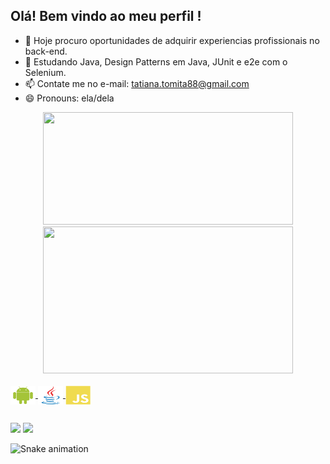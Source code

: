 ## Olá! Bem vindo ao meu perfil !  

- 🔭 Hoje procuro oportunidades de adquirir experiencias profissionais no back-end.
- 🌱 Estudando Java, Design Patterns em Java, JUnit e e2e com o Selenium.
- 📫 Contate me no e-mail: tatiana.tomita88@gmail.com
- 😄 Pronouns: ela/dela

<div align="center">
  <a href="https://github.com/tatianatomita">
  <img height="180em" width="400em" src="https://github-readme-stats.vercel.app/api?username=tatianatomita&show_icons=true&theme=dracula&include_all_commits=true&count_private=true"/>
  <img height="235em" width="400em" src="https://github-readme-stats.vercel.app/api/top-langs/?username=tatianatomita&layout=compact&langs_count=7&theme=dracula"/>
</div>
<div style="display: inline_block"><br>
  <img align="center" alt="taty-Ts" height="30" width="40" src="https://raw.githubusercontent.com/devicons/devicon/master/icons/android/android-plain.svg">
  <img align="center" alt="taty-React" height="30" width="40" src="https://raw.githubusercontent.com/devicons/devicon/master/icons/java/java-original.svg">
  <img align="center" alt="taty-Js" height="30" width="40" src="https://raw.githubusercontent.com/devicons/devicon/master/icons/javascript/javascript-plain.svg">
  <!--<img align="right" alt="gif taty" height="150" style="border-radius:50px;" src="https://www.instagram.com/tv/CZmT2BGgQnQ/?utm_source=ig_web_copy_link">-->
</div>
    
  ##
 
<div> 

  <a href = "mailto:tatiana.tomita88@gmail.com"><img src="https://img.shields.io/badge/-Gmail-%23333?style=for-the-badge&logo=gmail&logoColor=white" target="_blank"></a>
  <a href="https://www.linkedin.com/in/tatiana-tomita-2aab46225/" target="_blank"><img src="https://img.shields.io/badge/-LinkedIn-%230077B5?style=for-the-badge&logo=linkedin&logoColor=white" target="_blank"></a> 
 
  ![Snake animation](https://github.com/tatianatomita/tatianatomita/blob/output/github-contribution-grid-snake.svg)
 
</div>
  
